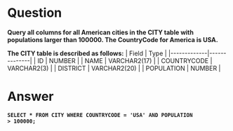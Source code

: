 # Question

**Query all columns for all American cities in the CITY table with populations larger than 100000. The CountryCode for America is USA.**

**The CITY table is described as follows:**
| Field       | Type         |
|-------------|--------------|
| ID          | NUMBER       |
| NAME        | VARCHAR2(17) |
| COUNTRYCODE | VARCHAR2(3)  |
| DISTRICT    | VARCHAR2(20) |
| POPULATION  | NUMBER       |

# Answer

<code><b>SELECT * FROM CITY
  WHERE COUNTRYCODE = 'USA' AND POPULATION > 100000;</b></code>
